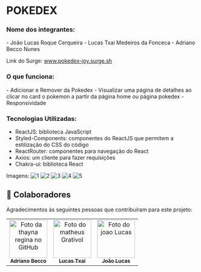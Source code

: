 # POKEDEX 

<h3>Nome dos integrantes:</h3>
- João Lucas Roque Cerqueira
- Lucas Txai Medeiros da Fonceca
- Adriano Becco Nunes

Link do Surge: www.pokedex-joy.surge.sh

<h3>O que funciona:</h3>
- Adicionar e Remover da Pokedex
- Visualizar uma página de detalhes ao clicar no card o pokemon a partir da página home ou página pokedex
- Responsividade

<h3>Tecnologias Utilizadas:</h3>

* ReactJS: biblioteca JavaScript 
* Styled-Components: componentes do ReactJS que permitem a estilização do CSS do código 
* ReactRouter: componentes para navegação do React 
* Axios: um cliente para fazer requisições 
* Chakra-ui: biblioteca React 
 
Imagens:
![1](https://user-images.githubusercontent.com/89319592/153751678-081b7297-b2d3-419c-8776-3689f12e7493.png)
![2](https://user-images.githubusercontent.com/89319592/153751679-2b80dadc-cf6b-47ea-b9d5-b3b289fa9379.png)
![3](https://user-images.githubusercontent.com/89319592/153751680-ac24bd7e-24c5-43dd-84d8-b8ea4af087fb.png)
![4](https://user-images.githubusercontent.com/89319592/153751681-8b4f5736-162e-45be-81a5-fa1254c442f1.png)
![5](https://user-images.githubusercontent.com/89319592/153751684-4405ca7f-dfde-4919-8286-d04645bfad3a.png)


## 🤝 Colaboradores

Agradecimentos às seguintes pessoas que contribuíram para este projeto:

<table>
  <tr>
    <td align="center">
      <a href="https://github.com/adrianobnunes">
        <img src="https://avatars.githubusercontent.com/u/76850033?v=4" width="100px;" alt="Foto da thayna regina no GitHub"/><br>
        <sub>
          <b>Adriano Becco</b>
        </sub>
      </a>
    </td>
    <td align="center">
      <a href="https://github.com/LTxai">
        <img src="https://avatars.githubusercontent.com/u/81376256?v=4" width="100px;" alt="Foto do matheus Grativol"/><br>
        <sub>
          <b>Lucas Txai</b>
        </sub>
      </a>
    </td>
    <td align="center">
      <a href="https://github.com/jaolucas7">
        <img src="https://avatars.githubusercontent.com/u/89319592?v=4" width="100px;" alt="Foto do joao Lucas"/><br>
        <sub>
          <b>João Lucas</b>
        </sub>
      </a>
    </td>
  </tr>
</table>
